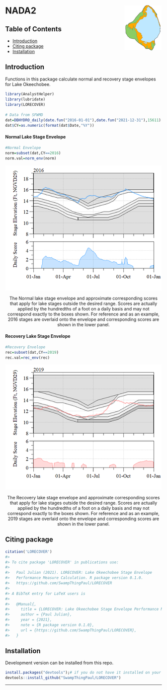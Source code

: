 
# NADA2 <img src="man/figures/lakeO.png" align="right" alt="" width="120" />

## Table of Contents

-   [Introduction](#intro)
-   [Citing package](#cite)
-   [Installation](#install)

## Introduction <a name="intro"></a>

Functions in this package calculate normal and recovery stage envelopes
for Lake Okeechobee.

``` r
library(AnalystHelper)
library(lubridate)
library(LORECOVER)

# Data from SFWMD
dat=DBHYDRO_daily(date.fun("2016-01-01"),date.fun("2021-12-31"),15611)
dat$CY=as.numeric(format(dat$Date,"%Y"))
```

#### Normal Lake Stage Envelope

``` r
#Normal Envelope
norm=subset(dat,CY==2016)
norm.val=norm_env(norm)
```

<div class="figure" style="text-align: center">

<img src="man/figures/README-unnamed-chunk-3-1.png" alt="The Normal lake stage envelope and approximate corresponding scores that apply for lake stages outside the desired range. Scores are actually applied by the hundredths of a foot on a daily basis and may not correspond exactly to the boxes shown. For reference and as an example, 2016 stages are overlaid onto the envelope and corresponding scores are shown in the lower panel."  />
<p class="caption">
The Normal lake stage envelope and approximate corresponding scores that
apply for lake stages outside the desired range. Scores are actually
applied by the hundredths of a foot on a daily basis and may not
correspond exactly to the boxes shown. For reference and as an example,
2016 stages are overlaid onto the envelope and corresponding scores are
shown in the lower panel.
</p>

</div>

#### Recovery Lake Stage Envelope

``` r
#Recovery Envelope
rec=subset(dat,CY==2019)
rec.val=rec_env(rec)
```

<div class="figure" style="text-align: center">

<img src="man/figures/README-unnamed-chunk-5-1.png" alt="The Recovery lake stage envelope and approximate corresponding scores that apply for lake stages outside the desired range. Scores are actually applied by the hundredths of a foot on a daily basis and may not correspond exactly to the boxes shown. For reference and as an example, 2019 stages are overlaid onto the envelope and corresponding scores are shown in the lower panel."  />
<p class="caption">
The Recovery lake stage envelope and approximate corresponding scores
that apply for lake stages outside the desired range. Scores are
actually applied by the hundredths of a foot on a daily basis and may
not correspond exactly to the boxes shown. For reference and as an
example, 2019 stages are overlaid onto the envelope and corresponding
scores are shown in the lower panel.
</p>

</div>

## Citing package <a name="cite"></a>

``` r
citation('LORECOVER')
#> 
#> To cite package 'LORECOVER' in publications use:
#> 
#>   Paul Julian (2021). LORECOVER: Lake Okeechobee Stage Envelope
#>   Performance Measure Calculation. R package version 0.1.0.
#>   https://github.com/SwampThingPaul/LORECOVER
#> 
#> A BibTeX entry for LaTeX users is
#> 
#>   @Manual{,
#>     title = {LORECOVER: Lake Okeechobee Stage Envelope Performance Measure Calculation},
#>     author = {Paul Julian},
#>     year = {2021},
#>     note = {R package version 0.1.0},
#>     url = {https://github.com/SwampThingPaul/LORECOVER},
#>   }
```

## Installation <a name="install"></a>

Development version can be installed from this repo.

``` r
install.packages("devtools");# if you do not have it installed on your PC
devtools::install_github("SwampThingPaul/LORECOVER")
```

------------------------------------------------------------------------
